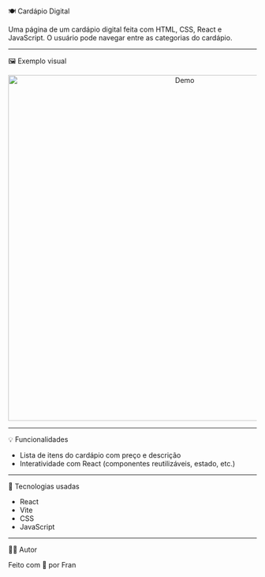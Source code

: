 🍽️ Cardápio Digital

Uma página de um cardápio digital feita com HTML, CSS, React e JavaScript.
O usuário pode navegar entre as categorias do cardápio.

---

🖼️ Exemplo visual

<div align="center">
  <img src="./demo.gif" alt="Demo" width="700">
</div>

---

💡 Funcionalidades

- Lista de itens do cardápio com preço e descrição
- Interatividade com React (componentes reutilizáveis, estado, etc.)

---

🚀 Tecnologias usadas

 - React
 - Vite
 - CSS
 - JavaScript

---

🧑‍💻 Autor

Feito com 💛 por Fran
